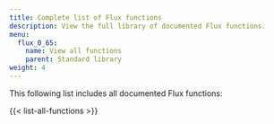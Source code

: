 ```yaml
---
title: Complete list of Flux functions
description: View the full library of documented Flux functions.
menu:
  flux_0_65:
    name: View all functions
    parent: Standard library
weight: 4
---
```


This following list includes all documented Flux functions:

{{< list-all-functions >}}
